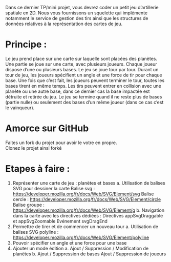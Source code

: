 Dans ce dernier TP/mini projet, vous devrez coder un petit jeu d’artillerie spatiale en 2D. Nous vous fournissons un squelette qui implémente notamment le service de gestion des tirs ainsi que les structures de données relatives à la représentation des cartes de jeu.

# Principe :
Le jeu prend place sur une carte sur laquelle sont placées des planètes. 
Une partie se joue sur une carte, avec plusieurs joueurs. Chaque joueur dispose d’une ou plusieurs bases. 
Le jeu se joue tour par tour. Durant un tour de jeu, les joueurs spécifient un angle et une force de tir pour chaque base. Une fois que c’est fait, les joueurs peuvent terminer le tour, toutes les bases tirent en même temps. Les tirs peuvent entrer en collision avec une planète ou une autre base, dans ce dernier cas la base impactée est détruite et retirée du jeu.
Le jeu se termine quand il ne reste plus de bases (partie nulle) ou seulement des bases d’un même joueur (dans ce cas c’est le vainqueur).

# Amorce sur GitHub
Faites un fork du projet pour avoir le votre en propre.  
Clonez le projet ainsi forké

# Etapes à faire :
1. Représenter une carte de jeu : planètes et bases
  a. Utilisation de balises SVG pour dessiner la carte
Balise svg : https://developer.mozilla.org/fr/docs/Web/SVG/Element/svg
Balise cercle : https://developer.mozilla.org/fr/docs/Web/SVG/Element/circle
Balise groupe : https://developer.mozilla.org/fr/docs/Web/SVG/Element/g
		b. Navigation dans la carte avec les directives dédiées :
Directives  appSvgDraggable  et  appSvgZoomable
Evénement  svgDragEnd
2. Permettre de tirer et de commencer un nouveau tour
		a. Utilisation de balises SVG polyline : https://developer.mozilla.org/fr/docs/Web/SVG/Element/polyline
3. Pouvoir spécifier un angle et une force pour une base
4. Ajouter un mode édition
		a. Ajout / Suppression / Modification de planètes
		b. Ajout / Suppression de bases
Ajout / Suppression de joueurs

